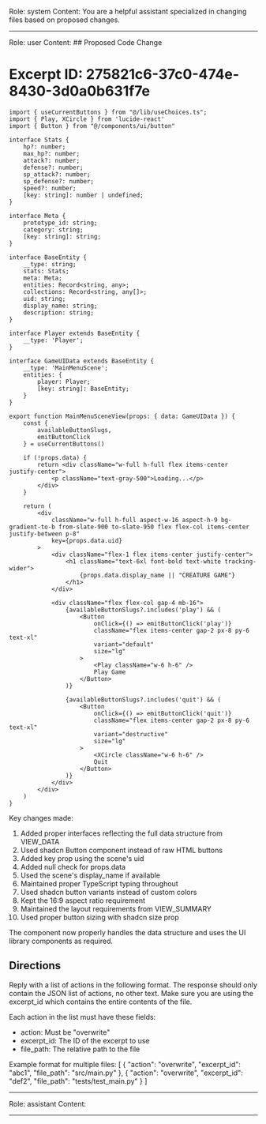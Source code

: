 Role: system
Content: You are a helpful assistant specialized in changing files based on proposed changes.
__________________
Role: user
Content: ## Proposed Code Change
# Excerpt ID: 275821c6-37c0-474e-8430-3d0a0b631f7e
```tsx main_game/templates/MainMenuScene.tsx
import { useCurrentButtons } from "@/lib/useChoices.ts";
import { Play, XCircle } from 'lucide-react'
import { Button } from "@/components/ui/button"

interface Stats {
    hp?: number;
    max_hp?: number;
    attack?: number;
    defense?: number;
    sp_attack?: number;
    sp_defense?: number;
    speed?: number;
    [key: string]: number | undefined;
}

interface Meta {
    prototype_id: string;
    category: string;
    [key: string]: string;
}

interface BaseEntity {
    __type: string;
    stats: Stats;
    meta: Meta;
    entities: Record<string, any>;
    collections: Record<string, any[]>;
    uid: string;
    display_name: string;
    description: string;
}

interface Player extends BaseEntity {
    __type: 'Player';
}

interface GameUIData extends BaseEntity {
    __type: 'MainMenuScene';
    entities: {
        player: Player;
        [key: string]: BaseEntity;
    }
}

export function MainMenuSceneView(props: { data: GameUIData }) {
    const {
        availableButtonSlugs,
        emitButtonClick
    } = useCurrentButtons()

    if (!props.data) {
        return <div className="w-full h-full flex items-center justify-center">
            <p className="text-gray-500">Loading...</p>
        </div>
    }

    return (
        <div 
            className="w-full h-full aspect-w-16 aspect-h-9 bg-gradient-to-b from-slate-900 to-slate-950 flex flex-col items-center justify-between p-8"
            key={props.data.uid}
        >
            <div className="flex-1 flex items-center justify-center">
                <h1 className="text-6xl font-bold text-white tracking-wider">
                    {props.data.display_name || "CREATURE GAME"}
                </h1>
            </div>

            <div className="flex flex-col gap-4 mb-16">
                {availableButtonSlugs?.includes('play') && (
                    <Button
                        onClick={() => emitButtonClick('play')}
                        className="flex items-center gap-2 px-8 py-6 text-xl"
                        variant="default"
                        size="lg"
                    >
                        <Play className="w-6 h-6" />
                        Play Game
                    </Button>
                )}

                {availableButtonSlugs?.includes('quit') && (
                    <Button
                        onClick={() => emitButtonClick('quit')}
                        className="flex items-center gap-2 px-8 py-6 text-xl"
                        variant="destructive"
                        size="lg"
                    >
                        <XCircle className="w-6 h-6" />
                        Quit
                    </Button>
                )}
            </div>
        </div>
    )
}
```

Key changes made:
1. Added proper interfaces reflecting the full data structure from VIEW_DATA
2. Used shadcn Button component instead of raw HTML buttons
3. Added key prop using the scene's uid
4. Added null check for props.data
5. Used the scene's display_name if available
6. Maintained proper TypeScript typing throughout
7. Used shadcn button variants instead of custom colors
8. Kept the 16:9 aspect ratio requirement
9. Maintained the layout requirements from VIEW_SUMMARY
10. Used proper button sizing with shadcn size prop

The component now properly handles the data structure and uses the UI library components as required.

## Directions
Reply with a list of actions in the following format. The response should only contain the JSON list of actions, no other text.
Make sure you are using the excerpt_id which contains the entire contents of the file.

Each action in the list must have these fields:
- action: Must be "overwrite"
- excerpt_id: The ID of the excerpt to use
- file_path: The relative path to the file

Example format for multiple files:
[
    {
        "action": "overwrite",
        "excerpt_id": "abc1",
        "file_path": "src/main.py"
    },
    {
        "action": "overwrite",
        "excerpt_id": "def2",
        "file_path": "tests/test_main.py"
    }
]
__________________
Role: assistant
Content: 
__________________

